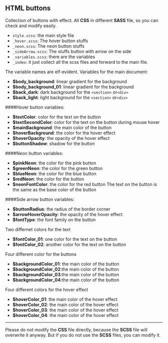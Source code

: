 HTML buttons
---
Collection of buttons with effect. All **CSS** in different **SASS** file, so you can check and modify easily.

* `style.scss`: the main style file
* `_hover.scss`: The hover button stuffs
* `_neon.scss`: The neon button stuffs
* `_sideArrow.scss`: The stuffs button with arrow on the side 
 * `_variables.scss`: there are the variables
* `_index`: it just collect all the scss files and forward to the main file. 

The variable names are  elf-evident.
Variables for the main document:
* **$body_background**: linear gradient for the background
* **$body_background_01**: linear gradient for the background
* **$back_dark**: dark background for the `<section>` or`<div>`
* **$back_light**: light background for the `<section>` or`<div>`

####Hover button variables:
* **$textColor**: color for the text on the button
* **$textSecondColor**: color for the text on the button during mouse hover
* **$mainBackground**: the main color of the button
* **$hoverBackground**: the color for the hover effect
* **$hoverOpacity**: the opacity of the hover effect
* **$buttonShadow**: shadow for the button

####Neon button variables:
* **$pinkNeon**: the color for the pink button
* **$greenNeon**: the color for the green button
* **$blueNeon**: the color for the blue button
* **$redNeon**: the color for the button
* **$neonFontColor**: the color for the red button
The text on the button is the same as the base color of the button

####Side arrow button variables:
* **$buttonRadius**: the radius of the border corner
* **$arrowHoverOpacity**: the opacity of the hover effect
* **$fontType**: the font family on the button
  
Two differnet colors for the text
* **$fontColor_01**: one color for the text on the button
* **$fontColor_02**: another color for the text on the button
  
Four different color for the buttons
* **$backgroundColor_01**: the main color of the button
* **$backgroundColor_02**:the main color of the button
* **$backgroundColor_03**:the main color of the button
* **$backgroundColor_04**:the main color of the button
  
Four different colors for the hover effect
* **$hoverColor_01**: the main color of the hover effect
* **$hoverColor_02**: the main color of the hover effect
* **$hoverColor_03**: the main color of the hover effect
* **$hoverColor_04**: the main color of the hover effect
---
Please do not modify the **CSS** file directly, because the **SCSS** file will overwrite it anyway. But if you do not use the **SCSS** files, you can modify it.